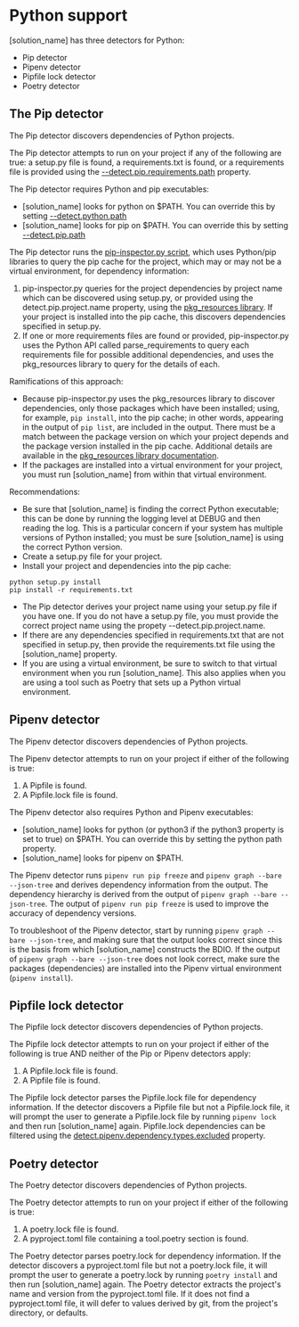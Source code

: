 # Python support

[solution_name] has three detectors for Python:

* Pip detector
* Pipenv detector
* Pipfile lock detector
* Poetry detector

## The Pip detector

The Pip detector discovers dependencies of Python projects.

The Pip detector attempts to run on your project if any of the following are true: a setup.py file is found, a requirements.txt is found, or a requirements file is provided using the [--detect.pip.requirements.path](../properties/detectors/pip.md#pip-requirements-path) property.

The Pip detector requires Python and pip executables:

* [solution_name] looks for python on $PATH. You can override this by setting [--detect.python.path](../properties/detectors/python.md#python-executable)
* [solution_name] looks for pip on $PATH. You can override this by setting [--detect.pip.path](../properties/detectors/pip.md#pip-executable)

The Pip detector runs the [pip-inspector.py script](https://github.com/blackducksoftware/synopsys-detect/blob/master/src/main/resources/pip-inspector.py), which uses Python/pip libraries to query the pip cache for the project, which may or may not be a virtual environment, for dependency information:

1. pip-inspector.py queries for the project dependencies by project name which can be discovered using setup.py, or provided using the detect.pip.project.name property, using the [pkg_resources library](https://setuptools.readthedocs.io/en/latest/pkg_resources.html). If your project is installed into the pip cache, this discovers dependencies specified in setup.py.
1. If one or more requirements files are found or provided, pip-inspector.py uses the Python API called parse_requirements to query each requirements file for possible additional dependencies, and uses the pkg_resources library to query for the details of each.

Ramifications of this approach:

* Because pip-inspector.py uses the pkg_resources library to discover dependencies, only those packages which have been installed; using, for example, `pip install`, into the pip cache; in other words, appearing in the output of `pip list`, are included in the output. There must be a match between the package version on which your project depends and the package version installed in the pip cache. Additional details are available in the [pkg_resources library documentation](https://setuptools.readthedocs.io/en/latest/pkg_resources.html).
* If the packages are installed into a virtual environment for your project, you must run [solution_name] from within that virtual environment.

Recommendations:

* Be sure that [solution_name] is finding the correct Python executable; this can be done by running the logging level at DEBUG and then reading the log. This is a particular concern if your system has multiple versions of Python installed; you must be sure [solution_name] is using the correct Python version.
* Create a setup.py file for your project.
* Install your project and dependencies into the pip cache:
````
python setup.py install
pip install -r requirements.txt
````
* The Pip detector derives your project name using your setup.py file if you have one. If you do not have a setup.py file, you must provide the correct project name using the propety --detect.pip.project.name.
* If there are any dependencies specified in requirements.txt that are not specified in setup.py, then provide the requirements.txt file using the [solution_name] property.
* If you are using a virtual environment, be sure to switch to that virtual environment when you run [solution_name]. This also applies when you are using a tool such as Poetry that sets up a Python virtual environment.

## Pipenv detector

The Pipenv detector discovers dependencies of Python projects.

The Pipenv detector attempts to run on your project if either of the following is true:

1. A Pipfile is found.
1. A Pipfile.lock file is found.

The Pipenv detector also requires Python and Pipenv executables:

* [solution_name] looks for python (or python3 if the python3 property is set to true) on $PATH. You can override this by setting the python path property.
* [solution_name] looks for pipenv on $PATH.

The Pipenv detector runs `pipenv run pip freeze` and `pipenv graph --bare --json-tree` and derives dependency information from the output. The dependency hierarchy is derived from the output of `pipenv graph --bare --json-tree`. The output of `pipenv run pip freeze` is used to improve the accuracy of dependency versions.

To troubleshoot of the Pipenv detector, start by running `pipenv graph --bare --json-tree`, and making sure that the output looks correct since this is the basis from which [solution_name] constructs the BDIO. If the output of `pipenv graph --bare --json-tree` does not look correct, make sure the packages (dependencies) are installed into the Pipenv virtual environment (`pipenv install`).

## Pipfile lock detector

The Pipfile lock detector discovers dependencies of Python projects.

The Pipfile lock detector attempts to run on your project if either of the following is true AND neither of the Pip or Pipenv detectors apply:

1. A Pipfile.lock file is found.
2. A Pipfile file is found.

The Pipfile lock detector parses the Pipfile.lock file for dependency information. If the detector discovers a Pipfile file but not a Pipfile.lock file, it will prompt the user to generate a Pipfile.lock file by running `pipenv lock` and then run [solution_name] again.
Pipfile.lock dependencies can be filtered using the [detect.pipenv.dependency.types.excluded](../properties/detectors/pip.md#pipfile-dependency-types-excluded) property.

## Poetry detector

The Poetry detector discovers dependencies of Python projects.

The Poetry detector attempts to run on your project if either of the following is true:

1. A poetry.lock file is found.
2. A pyproject.toml file containing a tool.poetry section is found.

The Poetry detector parses poetry.lock for dependency information. If the detector discovers a pyproject.toml file but not a poetry.lock file, it will prompt the user to generate a poetry.lock by running `poetry install` and then run [solution_name] again.
The Poetry detector extracts the project's name and version from the pyproject.toml file.  If it does not find a pyproject.toml file, it will defer to values derived by git, from the project's directory, or defaults.
